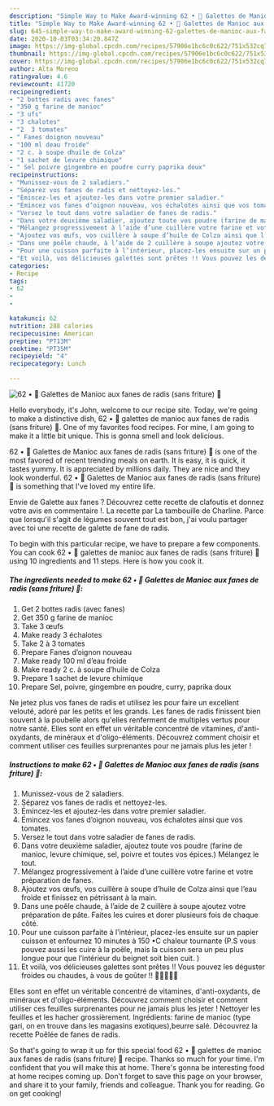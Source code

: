 ```yaml
---
description: "Simple Way to Make Award-winning 62 • 🥬 Galettes de Manioc aux fanes de radis (sans friture) 🥯"
title: "Simple Way to Make Award-winning 62 • 🥬 Galettes de Manioc aux fanes de radis (sans friture) 🥯"
slug: 645-simple-way-to-make-award-winning-62-galettes-de-manioc-aux-fanes-de-radis-sans-friture
date: 2020-10-03T03:34:20.847Z
image: https://img-global.cpcdn.com/recipes/57906e1bc6c0c622/751x532cq70/62-•-🥬-galettes-de-manioc-aux-fanes-de-radis-sans-friture-🥯-photo-principale-de-la-recette.jpg
thumbnail: https://img-global.cpcdn.com/recipes/57906e1bc6c0c622/751x532cq70/62-•-🥬-galettes-de-manioc-aux-fanes-de-radis-sans-friture-🥯-photo-principale-de-la-recette.jpg
cover: https://img-global.cpcdn.com/recipes/57906e1bc6c0c622/751x532cq70/62-•-🥬-galettes-de-manioc-aux-fanes-de-radis-sans-friture-🥯-photo-principale-de-la-recette.jpg
author: Alta Moreno
ratingvalue: 4.6
reviewcount: 41720
recipeingredient:
- "2 bottes radis avec fanes"
- "350 g farine de manioc"
- "3 ufs"
- "3 chalotes"
- "2  3 tomates"
- " Fanes doignon nouveau"
- "100 ml deau froide"
- "2 c. à soupe dhuile de Colza"
- "1 sachet de levure chimique"
- " Sel poivre gingembre en poudre curry paprika doux"
recipeinstructions:
- "Munissez-vous de 2 saladiers."
- "Séparez vos fanes de radis et nettoyez-les."
- "Émincez-les et ajoutez-les dans votre premier saladier."
- "Émincez vos fanes d’oignon nouveau, vos échalotes ainsi que vos tomates."
- "Versez le tout dans votre saladier de fanes de radis."
- "Dans votre deuxième saladier, ajoutez toute vos poudre (farine de manioc, levure chimique, sel, poivre et toutes vos épices.) Mélangez le tout."
- "Mélangez progressivement à l’aide d’une cuillère votre farine et votre préparation de fanes."
- "Ajoutez vos œufs, vos cuillère à soupe d’huile de Colza ainsi que l’eau froide et finissez en pétrissant à la main."
- "Dans une poêle chaude, à l’aide de 2 cuillère à soupe ajoutez votre préparation de pâte. Faites les cuires et dorer plusieurs fois de chaque côté."
- "Pour une cuisson parfaite à l’intérieur, placez-les ensuite sur un papier cuisson et enfournez 10 minutes à 150 •C chaleur tournante (P.S vous pouvez aussi les cuire à la poêle, mais la cuisson sera un peu plus longue pour que l’intérieur du beignet soit bien cuit. )"
- "Et voilà, vos délicieuses galettes sont prêtes !! Vous pouvez les déguster froides ou chaudes, à vous de goûter !! 🧑🏽‍🍳💪🏾"
categories:
- Recipe
tags:
- 62
- 
- 

katakunci: 62   
nutrition: 288 calories
recipecuisine: American
preptime: "PT13M"
cooktime: "PT35M"
recipeyield: "4"
recipecategory: Lunch

---
```



![62 • 🥬 Galettes de Manioc aux fanes de radis (sans friture) 🥯](https://img-global.cpcdn.com/recipes/57906e1bc6c0c622/751x532cq70/62-•-🥬-galettes-de-manioc-aux-fanes-de-radis-sans-friture-🥯-photo-principale-de-la-recette.jpg)

Hello everybody, it's John, welcome to our recipe site. Today, we're going to make a distinctive dish, 62 • 🥬 galettes de manioc aux fanes de radis (sans friture) 🥯. One of my favorites food recipes. For mine, I am going to make it a little bit unique. This is gonna smell and look delicious.

62 • 🥬 Galettes de Manioc aux fanes de radis (sans friture) 🥯 is one of the most favored of recent trending meals on earth. It is easy, it is quick, it tastes yummy. It is appreciated by millions daily. They are nice and they look wonderful. 62 • 🥬 Galettes de Manioc aux fanes de radis (sans friture) 🥯 is something that I've loved my entire life.

Envie de Galette aux fanes ? Découvrez cette recette de clafoutis et donnez votre avis en commentaire !. La recette par La tambouille de Charline. Parce que lorsqu&#39;il s&#39;agit de légumes souvent tout est bon, j&#39;ai voulu partager avec toi une recette de galette de fane de radis.


To begin with this particular recipe, we have to prepare a few components. You can cook 62 • 🥬 galettes de manioc aux fanes de radis (sans friture) 🥯 using 10 ingredients and 11 steps. Here is how you cook it.

<!--inarticleads1-->

##### The ingredients needed to make 62 • 🥬 Galettes de Manioc aux fanes de radis (sans friture) 🥯:

1. Get 2 bottes radis (avec fanes)
1. Get 350 g farine de manioc
1. Take 3 œufs
1. Make ready 3 échalotes
1. Take 2 à 3 tomates
1. Prepare  Fanes d’oignon nouveau
1. Make ready 100 ml d’eau froide
1. Make ready 2 c. à soupe d’huile de Colza
1. Prepare 1 sachet de levure chimique
1. Prepare  Sel, poivre, gingembre en poudre, curry, paprika doux


Ne jetez plus vos fanes de radis et utilisez les pour faire un excellent velouté, adoré par les petits et les grands. Les fanes de radis finissent bien souvent à la poubelle alors qu&#39;elles renferment de multiples vertus pour notre santé. Elles sont en effet un véritable concentré de vitamines, d&#39;anti-oxydants, de minéraux et d&#39;oligo-éléments. Découvrez comment choisir et comment utiliser ces feuilles surprenantes pour ne jamais plus les jeter ! 

<!--inarticleads2-->

##### Instructions to make 62 • 🥬 Galettes de Manioc aux fanes de radis (sans friture) 🥯:

1. Munissez-vous de 2 saladiers.
1. Séparez vos fanes de radis et nettoyez-les.
1. Émincez-les et ajoutez-les dans votre premier saladier.
1. Émincez vos fanes d’oignon nouveau, vos échalotes ainsi que vos tomates.
1. Versez le tout dans votre saladier de fanes de radis.
1. Dans votre deuxième saladier, ajoutez toute vos poudre (farine de manioc, levure chimique, sel, poivre et toutes vos épices.) Mélangez le tout.
1. Mélangez progressivement à l’aide d’une cuillère votre farine et votre préparation de fanes.
1. Ajoutez vos œufs, vos cuillère à soupe d’huile de Colza ainsi que l’eau froide et finissez en pétrissant à la main.
1. Dans une poêle chaude, à l’aide de 2 cuillère à soupe ajoutez votre préparation de pâte. Faites les cuires et dorer plusieurs fois de chaque côté.
1. Pour une cuisson parfaite à l’intérieur, placez-les ensuite sur un papier cuisson et enfournez 10 minutes à 150 •C chaleur tournante (P.S vous pouvez aussi les cuire à la poêle, mais la cuisson sera un peu plus longue pour que l’intérieur du beignet soit bien cuit. )
1. Et voilà, vos délicieuses galettes sont prêtes !! Vous pouvez les déguster froides ou chaudes, à vous de goûter !! 🧑🏽‍🍳💪🏾


Elles sont en effet un véritable concentré de vitamines, d&#39;anti-oxydants, de minéraux et d&#39;oligo-éléments. Découvrez comment choisir et comment utiliser ces feuilles surprenantes pour ne jamais plus les jeter ! Nettoyer les feuilles et les hacher grossièrement. Ingrédients: farine de manioc (type gari, on en trouve dans les magasins exotiques),beurre salé. Découvrez la recette Poêlée de fanes de radis. 

So that's going to wrap it up for this special food 62 • 🥬 galettes de manioc aux fanes de radis (sans friture) 🥯 recipe. Thanks so much for your time. I'm confident that you will make this at home. There's gonna be interesting food at home recipes coming up. Don't forget to save this page on your browser, and share it to your family, friends and colleague. Thank you for reading. Go on get cooking!
